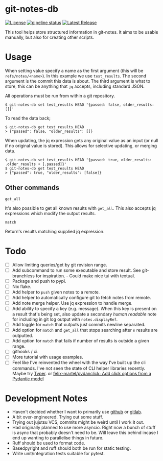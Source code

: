 # git-notes-db

[![License](https://img.shields.io/badge/license-Unlicense-blue.svg)](LICENSE)
[![pipeline status](https://gitlab.com/cscutcher-public/git-notes-db/badges/main/pipeline.svg)](https://gitlab.com/cscutcher-public/git-notes-db/-/commits/main)
[![Latest Release](https://gitlab.com/cscutcher-public/git-notes-db/-/badges/release.svg)](https://gitlab.com/cscutcher-public/git-notes-db/-/releases)

This tool helps store structured information in git-notes.
It aims to be usable manually, but also for creating other scripts.

Usage
=====

When setting value specify a name as the first argument (this will be
`refs/notes/<name>`). In this example we use `test_results`.
The second argument is the commit this data is about.
The third argument is what to store, this can be anything that `jq` accepts, including standard JSON.

All operations must be run from within a git repository.

```console
$ git-notes-db set test_results HEAD '{passed: false, older_results: []}'
```

To read the data back;

```console
$ git-notes-db get test_results HEAD
> {"passed": false, "older_results": []}
```

When updating, the jq expression gets any original value as an input (or null
if no original value is stored). This allows for selective updating, or merging
data.

```console
$ git-notes-db set test_results HEAD '{passed: true, older_results: .older_results + [.passed]}'
$ git-notes-db get test_results HEAD
> {"passed": true, "older_results": [false]}
```

Other commands
--------------

`get_all`

It's also possible to get all known results with `get_all`. This also accepts
jq expressions which modify the output results.

`match`

Return's results matching supplied jq expression.


Todo
====

- [ ] Allow limiting queries/get by git revision range.
- [ ] Add subcommand to run some executable and store result.
      See git-branchless for inspiration.
        - Could make nice tui with textual.
- [ ] Package and push to pypi.
- [ ] Nix flake.
- [ ] Add helper to `push` given notes to a remote.
- [ ] Add helper to automatically configure git to fetch notes from remote.
- [ ] Add note merge helper. Use jq expression to handle merge.
- [ ] Add ability to specify a key (e.g. message).
      When this key is present on a result that's being set, also update a
      secondary *human readable* note for including in git log output with
      `notes.displayRef`.
- [ ] Add toggle for `match` that outputs just commits newline separated.
- [ ] Add option for `match` and `get_all` that stops searching after `n`
      results are outputted.
- [ ] Add option for `match` that fails if number of results is outside
      a given range.
- [ ] githooks / ci.
- [ ] More tutorial with usage examples.
- [ ] Feel like I've reinvented the wheel with the way I've built up the cli
      commands. I've not seen the state of CLI helper libraries recently.
      Maybe try [Typer](https://typer.tiangolo.com/).
      or [felix-martel/pydanclick: Add click options from a Pydantic
      model](https://github.com/felix-martel/pydanclick)

Development Notes
=================
- Haven't decided whether I want to primarily use
  [github](https://github.com/cscutcher/git-notes-db) or
  [gitlab](https://gitlab.com/cscutcher-public/git-notes-db).
- A bit over-engineered. Trying out some stuff.
- Trying out jujutsu VCS, commits might be weird until I work it out.
- Had originally planned to use more asyncio. Right now a bunch of stuff is
  async that probably doesn't need to be.
  Will leave this behind incase I end up wanting to parallelise things in
  future.
- Ruff should be used to format code.
- Basedpyright and ruff should both be run for static testing.
- Write unit/integration tests suitable for pytest.
